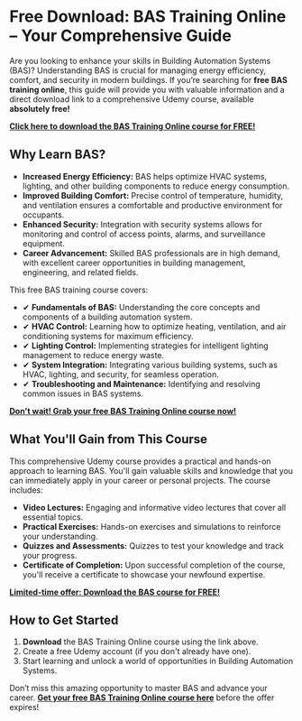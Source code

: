 # Free Download: BAS Training Online – Your Comprehensive Guide

Are you looking to enhance your skills in Building Automation Systems (BAS)? Understanding BAS is crucial for managing energy efficiency, comfort, and security in modern buildings. If you’re searching for **free BAS training online**, this guide will provide you with valuable information and a direct download link to a comprehensive Udemy course, available **absolutely free!**

[**Click here to download the BAS Training Online course for FREE!**](https://udemywork.com/bas-training-online)

## Why Learn BAS?

*   **Increased Energy Efficiency:** BAS helps optimize HVAC systems, lighting, and other building components to reduce energy consumption.
*   **Improved Building Comfort:** Precise control of temperature, humidity, and ventilation ensures a comfortable and productive environment for occupants.
*   **Enhanced Security:** Integration with security systems allows for monitoring and control of access points, alarms, and surveillance equipment.
*   **Career Advancement:** Skilled BAS professionals are in high demand, with excellent career opportunities in building management, engineering, and related fields.

This free BAS training course covers:

*   ✔ **Fundamentals of BAS:** Understanding the core concepts and components of a building automation system.
*   ✔ **HVAC Control:** Learning how to optimize heating, ventilation, and air conditioning systems for maximum efficiency.
*   ✔ **Lighting Control:** Implementing strategies for intelligent lighting management to reduce energy waste.
*   ✔ **System Integration:** Integrating various building systems, such as HVAC, lighting, and security, for seamless operation.
*   ✔ **Troubleshooting and Maintenance:** Identifying and resolving common issues in BAS systems.

[**Don't wait! Grab your free BAS Training Online course now!**](https://udemywork.com/bas-training-online)

## What You'll Gain from This Course

This comprehensive Udemy course provides a practical and hands-on approach to learning BAS. You'll gain valuable skills and knowledge that you can immediately apply in your career or personal projects. The course includes:

*   **Video Lectures:** Engaging and informative video lectures that cover all essential topics.
*   **Practical Exercises:** Hands-on exercises and simulations to reinforce your understanding.
*   **Quizzes and Assessments:** Quizzes to test your knowledge and track your progress.
*   **Certificate of Completion:** Upon successful completion of the course, you'll receive a certificate to showcase your newfound expertise.

[**Limited-time offer: Download the BAS course for FREE!**](https://udemywork.com/bas-training-online)

## How to Get Started

1.  **Download** the BAS Training Online course using the link above.
2.  Create a free Udemy account (if you don't already have one).
3.  Start learning and unlock a world of opportunities in Building Automation Systems.

Don’t miss this amazing opportunity to master BAS and advance your career. **[Get your free BAS Training Online course here](https://udemywork.com/bas-training-online)** before the offer expires!
